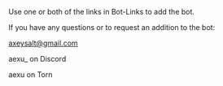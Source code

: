 Use one or both of the links in Bot-Links to add the bot.


If you have any questions or to request an addition to the bot:

axeysalt@gmail.com

aexu_ on Discord

aexu on Torn
